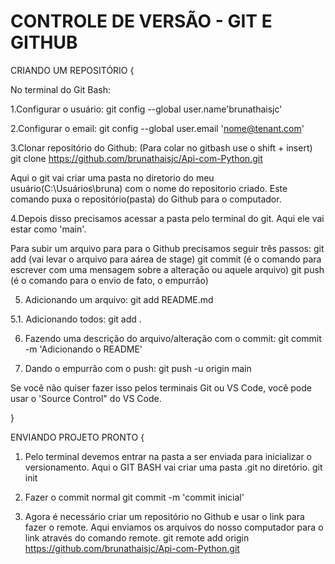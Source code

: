 # CONTROLE DE VERSÃO - GIT E GITHUB

CRIANDO UM REPOSITÓRIO {

No terminal do Git Bash:

1.Configurar o usuário:
git config --global user.name'brunathaisjc'

2.Configurar o email:
git config --global user.email 'nome@tenant.com'

3.Clonar repositório do Github: (Para colar no gitbash use o shift + insert)
git clone https://github.com/brunathaisjc/Api-com-Python.git

Aqui o git vai criar uma pasta no diretorio do meu usuário(C:\Usuários\bruna) com o nome do repositorio criado. Este comando puxa o repositório(pasta) do Github para o computador.

4.Depois disso precisamos acessar a pasta pelo terminal do git.
Aqui ele vai estar como 'main'. 

Para subir um arquivo para para o Github precisamos seguir três passos:
git add (vai levar o arquivo para aárea de stage)
git commit (é o comando para escrever com uma mensagem sobre a alteração ou aquele arquivo)
git push (é o comando para o envio de fato, o empurrão)

5. Adicionando um arquivo:
git add README.md

5.1. Adicionando todos:
git add .

6. Fazendo uma descrição do arquivo/alteração com o commit:
git commit -m 'Adicionando o README'

7. Dando o empurrão com o push:
git push -u origin main

Se você não quiser fazer isso pelos terminais Git ou VS Code, você pode usar o 'Source Control" do VS Code.

} 

ENVIANDO PROJETO PRONTO {

1. Pelo terminal devemos entrar na pasta a ser enviada para inicializar o versionamento. Aqui o GIT BASH vai criar uma pasta .git no diretório.
git init

2. Fazer o commit normal
git commit -m 'commit inicial'

3. Agora é necessário criar um repositório no Github e usar o link para fazer o remote.
Aqui enviamos os arquivos do nosso computador para o link através do comando remote.
git remote add origin https://github.com/brunathaisjc/Api-com-Python.git



